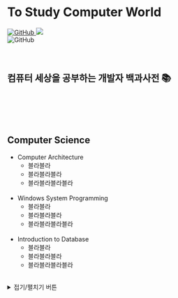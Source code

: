 # To Study Computer World
<a href="https://github.com/kks653/To-Study-Computer-World/blob/main/LICENSE.md"><img alt="GitHub" src="https://img.shields.io/github/license/kks653/To-Study-Computer-World?style=flat-square">
 <a href="https://hits.seeyoufarm.com"><img src="https://hits.seeyoufarm.com/api/count/incr/badge.svg?url=https%3A%2F%2Fgithub.com%2Fkks653%2FTo-Study-Computer-World&count_bg=%2379C83D&title_bg=%23555555&icon=&icon_color=%23E7E7E7&title=hits&edge_flat=true"/></a>
<br>
![GitHub](https://img.shields.io/github/watchers/kks653/To-Study-Computer-World?style=social)
<br><br><br>
## 컴퓨터 세상을 공부하는 개발자 백과사전 :books:
<br><br>
---
## Computer Science
- Computer Architecture
    - 블라블라
    - 블라블라블라
    - 블라블라블라블라
<br><br>
- Windows System Programming 
    - 블라블라
    - 블라블라블라
    - 블라블라블라블라
<br><br>
- Introduction to Database
    - 블라블라
    - 블라블라블라
    - 블라블라블라블라
<br><br>


<details>
<summary>접기/펼치기 버튼</summary>
Hello World
</details>